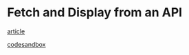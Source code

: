 # Fetch and Display from an API

[article](https://scotch.io/courses/10-react-challenges-beginner/fetch-and-display-from-an-api)

[codesandbox](https://codesandbox.io/s/r094p6ylkq?file=/src/ScotchInfoBar.js:0-697)
